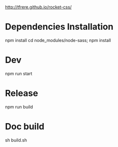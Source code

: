 http://tfrere.github.io/rocket-css/

Dependencies Installation
=========================
npm install
cd node_modules/node-sass; npm install

Dev
===
npm run start

Release
=======
npm run build

Doc build
=======

sh build.sh


